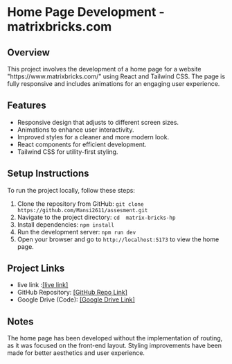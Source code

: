<!DOCTYPE html>
<html lang="en">
<head>
  <meta charset="UTF-8">
  <meta name="viewport" content="width=device-width, initial-scale=1.0">
  
</head>
<body>

  <h1>Home Page Development - matrixbricks.com</h1>
  
  <h2>Overview</h2>
  <p>This project involves the development of a home page for a website "https://www.matrixbricks.com/" using React and Tailwind CSS. The page is fully responsive and includes animations for an engaging user experience.</p>
  
  <h2>Features</h2>
  <ul>
    <li>Responsive design that adjusts to different screen sizes.</li>
    <li>Animations to enhance user interactivity.</li>
    <li>Improved styles for a cleaner and more modern look.</li>
    <li>React components for efficient development.</li>
    <li>Tailwind CSS for utility-first styling.</li>
  </ul>

  <h2>Setup Instructions</h2>
  <p>To run the project locally, follow these steps:</p>
  <ol>
    <li>Clone the repository from GitHub: <code>git clone https://github.com/Mansi2611/assesment.git </code></li>
    <li>Navigate to the project directory: <code>cd  matrix-bricks-hp    </code></li>
    <li>Install dependencies: <code>npm install</code></li>
    <li>Run the development server: <code>npm run dev</code></li>
    <li>Open your browser and go to <code>http://localhost:5173</code> to view the home page.</li>
  </ol>

  <h2>Project Links</h2>
  <ul>
    <li>live link :<a href="https://matrixbrick.vercel.app/">[live link]</a>  </li>
    <li>GitHub Repository: <a href="https://github.com/Mansi2611/assesment" target="_blank">[GitHub Repo Link]</a></li>
    <li>Google Drive (Code): <a href="https://drive.google.com/file/d/1QIHVnSlnTkHMUxodGfNBkR2NSkrKMEac/view?usp=drive_link" target="_blank">[Google Drive Link]</a></li>
  </ul>

  <h2>Notes</h2>
  <p>The home page has been developed without the implementation of routing, as it was focused on the front-end layout. Styling improvements have been made for better aesthetics and user experience.</p>
  
</body>
</html>
